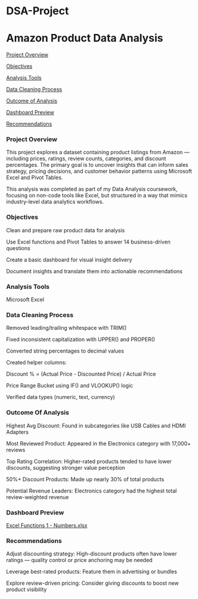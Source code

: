# DSA-Project

# Amazon Product Data Analysis

[Project Overview](#Project-Overview)

[Objectives](#Objectives)

[Analysis Tools](#Analysis-Tools)

[Data Cleaning Process](#Data-Cleaning-Process)

[Outcome of Analysis](#Outcome-of-Analysis)

[Dashboard Preview](#Dashboard-Preview)

[Recommendations](#Recommendations)

### Project Overview 
This project explores a dataset containing product listings from Amazon — including prices, ratings, review counts, categories, and discount percentages. The primary goal is to uncover insights that can inform sales strategy, pricing decisions, and customer behavior patterns using Microsoft Excel and Pivot Tables.

This analysis was completed as part of my Data Analysis coursework, focusing on non-code tools like Excel, but structured in a way that mimics industry-level data analytics workflows.

### Objectives
Clean and prepare raw product data for analysis

Use Excel functions and Pivot Tables to answer 14 business-driven questions

Create a basic dashboard for visual insight delivery

Document insights and translate them into actionable recommendations


### Analysis Tools
Microsoft Excel 

### Data Cleaning Process
Removed leading/trailing whitespace with TRIM()

Fixed inconsistent capitalization with UPPER() and PROPER()

Converted string percentages to decimal values

Created helper columns:

Discount % = (Actual Price - Discounted Price) / Actual Price

Price Range Bucket using IF() and VLOOKUP() logic

Verified data types (numeric, text, currency)

### Outcome Of Analysis
Highest Avg Discount: Found in subcategories like USB Cables and HDMI Adapters

Most Reviewed Product: Appeared in the Electronics category with 17,000+ reviews

Top Rating Correlation: Higher-rated products tended to have lower discounts, suggesting stronger value perception

50%+ Discount Products: Made up nearly 30% of total products

Potential Revenue Leaders: Electronics category had the highest total review-weighted revenue

### Dashboard Preview


[Excel Functions 1 - Numbers.xlsx](https://github.com/user-attachments/files/20879182/Excel.Functions.1.-.Numbers.xlsx)


### Recommendations
Adjust discounting strategy: High-discount products often have lower ratings — quality control or price anchoring may be needed

Leverage best-rated products: Feature them in advertising or bundles

Explore review-driven pricing: Consider giving discounts to boost new product visibility

